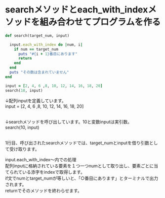 # searchメソッドとeach_with_indexメソッドを組み合わせてプログラムを作る

```ruby
def search(target_num, input)

  input.each_with_index do |num, i|
    if num == target_num
      puts "#{i + 1}番目にあります"
      return
    end
  end
  puts "その数は含まれていません"
end

input = [2, 4, 6 ,8, 10, 12, 14, 16, 18, 20]
search(10, input)
```

↓配列inputを定義しています。<br>
input = [2, 4, 6 ,8, 10, 12, 14, 16, 18, 20]<br><br>

↓searchメソッドを呼び出しています。10と変数inputは実引数。<br>
search(10, input)<br><br>

1行目、呼び出されたsearchメソッドでは、target_numとinputを借り引数として受け取ります。<br>

input.each_with_index〜内での処理<br>
配列inputに格納されている要素を１つ一つnumとして取り出し、要素ごとに当てられている添字をindexで取得します。<br>
if文でnumとtarget_numが等しいと、「○番目にあります」とターミナルで出力されます。<br>
returnでそのメソッドを終わらせます。<br>
